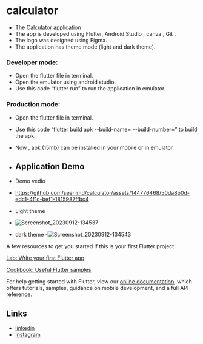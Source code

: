 # calculator

- The Calculator application
- The app is developed using Flutter, Android Studio , canva , Git .
- The logo was designed using Figma.
- The application has theme mode (light and dark theme).

### Developer mode:
- Open the flutter file in terminal.
- Open the emulator using android studio.
- Use this code “flutter run” to run the application in emulator.

### Production mode:
- Open the flutter file in terminal.
- Use this code “flutter build apk --build-name=  --build-number=” to build the apk. 
- Now , apk (15mb) can be installed in your mobile or in emulator.

- ## Application Demo
  
- Demo vedio
- https://github.com/seenimd/calculator/assets/144776468/50da8b0d-edc1-4f1c-bef1-1815987ffbc4
- LIght theme
- ![Screenshot_20230912-134537](https://github.com/seenimd/calculator/assets/144776468/64298ea6-fe72-4992-9a97-b9bf843294b5)

- dark theme
-![Screenshot_20230912-134543](https://github.com/seenimd/calculator/assets/144776468/771395d1-8cfe-454e-8e8b-ca1414c0fbff)


A few resources to get you started if this is your first Flutter project:

[Lab: Write your first Flutter app](https://flutter.dev/docs/get-started/codelab)

[Cookbook: Useful Flutter samples](https://flutter.dev/docs/cookbook)

For help getting started with Flutter, view our
[online documentation](https://flutter.dev/docs), which offers tutorials,
samples, guidance on mobile development, and a full API reference.

## Links
* [linkedin](https://www.linkedin.com/in/seeni-mohamed-a-24897b1a0/)
* [Instagram](https://www.instagram.com/seeni_md___/)

